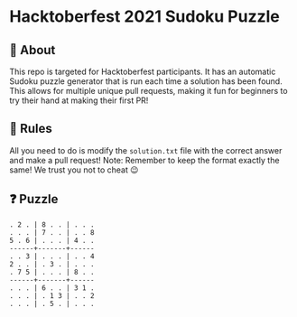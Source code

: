 # Hacktoberfest 2021 Sudoku Puzzle

## 🤔 About

This repo is targeted for Hacktoberfest participants. It has an automatic Sudoku puzzle generator that is run each time a solution has been found. This allows for multiple unique pull requests, making it fun for beginners to try their hand at making their first PR!

## 📝 Rules

All you need to do is modify the `solution.txt` file with the correct answer and make a pull request!
Note: Remember to keep the format exactly the same!
We trust you not to cheat 😉

## ❓ Puzzle
```
. 2 . | 8 . . | . . . 
. . . | 7 . . | . . 8 
5 . 6 | . . . | 4 . . 
------+-------+------
. . 3 | . . . | . . 4 
2 . . | . 3 . | . . . 
. 7 5 | . . . | 8 . . 
------+-------+------
. . . | 6 . . | 3 1 . 
. . . | . 1 3 | . . 2 
. . . | . 5 . | . . . 
```
